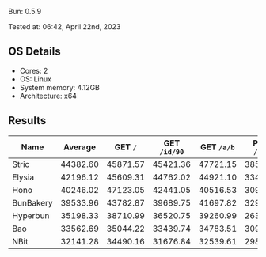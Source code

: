 Bun: 0.5.9

Tested at: 06:42, April 22nd, 2023

## OS Details
- Cores: 2
- OS: Linux
- System memory: 4.12GB
- Architecture: x64

## Results
| Name | Average | GET `/` | GET `/id/90` | GET `/a/b` | POST `/json` |
| --- | --- | --- | --- | --- | --- | 
| Stric | 44382.60 | 45871.57 | 45421.36 | 47721.15 | 38516.30 |
| Elysia | 42196.12 | 45609.31 | 44762.02 | 44921.10 | 33492.06 |
| Hono | 40246.02 | 47123.05 | 42441.05 | 40516.53 | 30903.45 |
| BunBakery | 39533.96 | 43782.87 | 39689.75 | 41697.82 | 32965.42 |
| Hyperbun | 35198.33 | 38710.99 | 36520.75 | 39260.99 | 26300.60 |
| Bao | 33562.69 | 35044.22 | 33439.74 | 34783.51 | 30983.29 |
| NBit | 32141.28 | 34490.16 | 31676.84 | 32539.61 | 29858.49 |